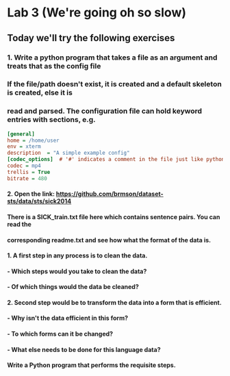 # Lab 3 (We're going oh so slow) #

## Today we'll try the following exercises ##

### 1. Write a python program that takes a file as an argument and treats that as the config file
### If the file/path doesn't exist, it is created and a default skeleton is created, else it is
### read and parsed. The configuration file can hold keyword entries with sections, e.g.

```Ini
[general]
home = /home/user
env = xterm
description  = "A simple example config"
[codec_options]  # '#' indicates a comment in the file just like python
codec = mp4
trellis = True
bitrate = 480
```

#### 2. Open the link: https://github.com/brmson/dataset-sts/data/sts/sick2014
#### There is a SICK_train.txt file here which contains sentence pairs. You can read the
#### corresponding readme.txt and see how what the format of the data is.
#### 1. A first step in any process is to clean the data.
####   - Which steps would you take to clean the data?
####   - Of which things would the data be cleaned?
#### 2. Second step would be to transform the data into a form that is efficient.
####   - Why isn't the data efficient in this form?
####   - To which forms can it be changed?
####   - What else needs to be done for this language data?
#### Write a Python program that performs the requisite steps.


